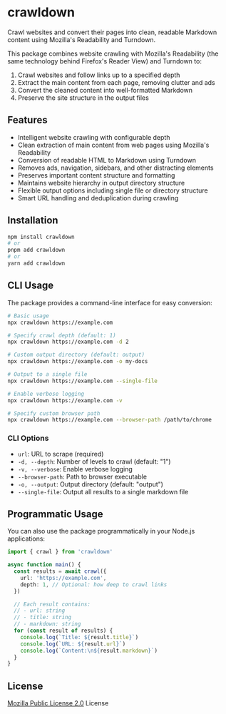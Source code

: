 # crawldown

Crawl websites and convert their pages into clean, readable Markdown content using Mozilla's Readability and Turndown.

This package combines website crawling with Mozilla's Readability (the same technology behind Firefox's Reader View) and Turndown to:
1. Crawl websites and follow links up to a specified depth
2. Extract the main content from each page, removing clutter and ads
3. Convert the cleaned content into well-formatted Markdown
4. Preserve the site structure in the output files

## Features

- Intelligent website crawling with configurable depth
- Clean extraction of main content from web pages using Mozilla's Readability
- Conversion of readable HTML to Markdown using Turndown
- Removes ads, navigation, sidebars, and other distracting elements
- Preserves important content structure and formatting
- Maintains website hierarchy in output directory structure
- Flexible output options including single file or directory structure
- Smart URL handling and deduplication during crawling

## Installation

```bash
npm install crawldown
# or
pnpm add crawldown
# or
yarn add crawldown
```

## CLI Usage

The package provides a command-line interface for easy conversion:

```bash
# Basic usage
npx crawldown https://example.com

# Specify crawl depth (default: 1)
npx crawldown https://example.com -d 2

# Custom output directory (default: output)
npx crawldown https://example.com -o my-docs

# Output to a single file
npx crawldown https://example.com --single-file

# Enable verbose logging
npx crawldown https://example.com -v

# Specify custom browser path
npx crawldown https://example.com --browser-path /path/to/chrome
```

### CLI Options

- `url`: URL to scrape (required)
- `-d, --depth`: Number of levels to crawl (default: "1")
- `-v, --verbose`: Enable verbose logging
- `--browser-path`: Path to browser executable
- `-o, --output`: Output directory (default: "output")
- `--single-file`: Output all results to a single markdown file

## Programmatic Usage

You can also use the package programmatically in your Node.js applications:

```typescript
import { crawl } from 'crawldown'

async function main() {
  const results = await crawl({
    url: 'https://example.com',
    depth: 1, // Optional: how deep to crawl links
  })

  // Each result contains:
  // - url: string
  // - title: string
  // - markdown: string
  for (const result of results) {
    console.log(`Title: ${result.title}`)
    console.log(`URL: ${result.url}`)
    console.log(`Content:\n${result.markdown}`)
  }
}
```

## License

[Mozilla Public License 2.0](./LICENSE.md) License
